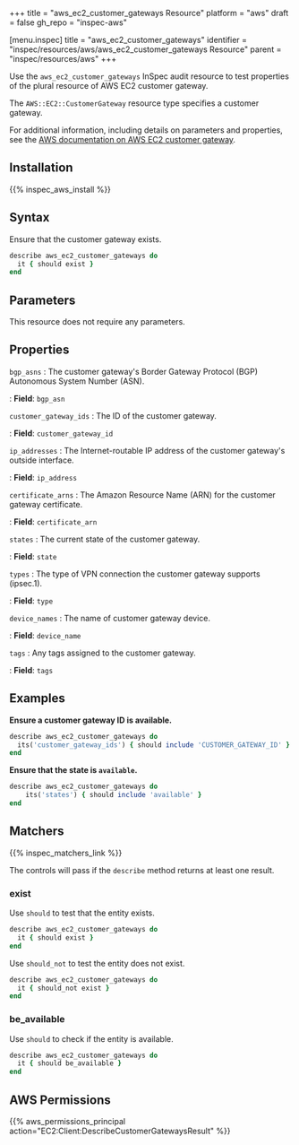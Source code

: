 +++
title = "aws_ec2_customer_gateways Resource"
platform = "aws"
draft = false
gh_repo = "inspec-aws"

[menu.inspec]
title = "aws_ec2_customer_gateways"
identifier = "inspec/resources/aws/aws_ec2_customer_gateways Resource"
parent = "inspec/resources/aws"
+++

Use the `aws_ec2_customer_gateways` InSpec audit resource to test properties of the plural resource of AWS EC2 customer gateway.

The `AWS::EC2::CustomerGateway` resource type specifies a customer gateway.

For additional information, including details on parameters and properties, see the [AWS documentation on AWS EC2 customer gateway](https://docs.aws.amazon.com/AWSCloudFormation/latest/UserGuide/aws-resource-ec2-customer-gateway.html).

## Installation

{{% inspec_aws_install %}}

## Syntax

Ensure that the customer gateway exists.

```ruby
describe aws_ec2_customer_gateways do
  it { should exist }
end
```

## Parameters

This resource does not require any parameters.

## Properties

`bgp_asns`
: The customer gateway's Border Gateway Protocol (BGP) Autonomous System Number (ASN).

: **Field**: `bgp_asn`

`customer_gateway_ids`
: The ID of the customer gateway.

: **Field**: `customer_gateway_id`

`ip_addresses`
: The Internet-routable IP address of the customer gateway's outside interface.

: **Field**: `ip_address`

`certificate_arns`
: The Amazon Resource Name (ARN) for the customer gateway certificate.

: **Field**: `certificate_arn`

`states`
: The current state of the customer gateway.

: **Field**: `state`

`types`
: The type of VPN connection the customer gateway supports (ipsec.1).

: **Field**: `type`

`device_names`
: The name of customer gateway device.

: **Field**: `device_name`

`tags`
: Any tags assigned to the customer gateway.

: **Field**: `tags`

## Examples

**Ensure a customer gateway ID is available.**

```ruby
describe aws_ec2_customer_gateways do
  its('customer_gateway_ids') { should include 'CUSTOMER_GATEWAY_ID' }
end
```

**Ensure that the state is `available`.**

```ruby
describe aws_ec2_customer_gateways do
    its('states') { should include 'available' }
end
```

## Matchers

{{% inspec_matchers_link %}}

The controls will pass if the `describe` method returns at least one result.

### exist

Use `should` to test that the entity exists.

```ruby
describe aws_ec2_customer_gateways do
  it { should exist }
end
```

Use `should_not` to test the entity does not exist.

```ruby
describe aws_ec2_customer_gateways do
  it { should_not exist }
end
```

### be_available

Use `should` to check if the entity is available.

```ruby
describe aws_ec2_customer_gateways do
  it { should be_available }
end
```

## AWS Permissions

{{% aws_permissions_principal action="EC2:Client:DescribeCustomerGatewaysResult" %}}

